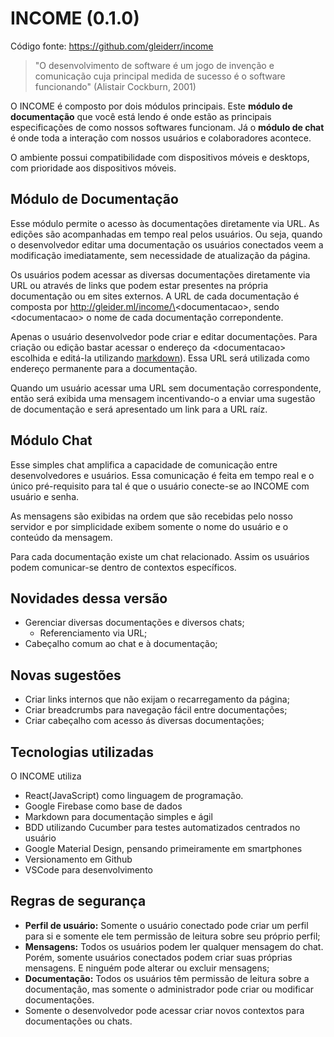 # INCOME (0.1.0)

Código fonte: https://github.com/gleiderr/income

> "O desenvolvimento de software é um jogo de invenção e comunicação cuja principal medida de sucesso é o software funcionando" (Alistair Cockburn, 2001)

O INCOME é composto por dois módulos principais. Este **módulo de documentação** que você está lendo é onde estão as principais especificações de como nossos softwares funcionam. Já o **módulo de chat** é onde toda a interação com nossos usuários e colaboradores acontece.

O ambiente possui compatibilidade com dispositivos móveis e desktops, com prioridade aos dispositivos móveis.

## Módulo de Documentação

Esse módulo permite o acesso às documentações diretamente via URL. As edições são acompanhadas em tempo real pelos usuários. Ou seja, quando o desenvolvedor editar uma documentação os usuários conectados veem a modificação imediatamente, sem necessidade de atualização da página.

Os usuários podem acessar as diversas documentações diretamente via URL ou através de links que podem estar presentes na própria documentação ou em sites externos. A URL de cada documentação é composta por http://gleider.ml/income/\<documentacao\>, sendo \<documentacao\> o nome de cada documentação correpondente.

Apenas o usuário desenvolvedor pode criar e editar documentações. Para criação ou edição bastar acessar o endereço da \<documentacao\> escolhida e editá-la utilizando [markdown](https://pt.wikipedia.org/wiki/Markdown)). Essa URL será utilizada como endereço permanente para a documentação.

Quando um usuário acessar uma URL sem documentação correspondente, então será exibida uma mensagem incentivando-o a enviar uma sugestão de documentação e será apresentado um link para a URL raíz.

## Módulo Chat

Esse simples chat amplifica a capacidade de comunicação entre desenvolvedores e usuários. Essa comunicação é feita em tempo real e o único pré-requisito para tal é que o usuário conecte-se ao INCOME com usuário e senha.

As mensagens são exibidas na ordem que são recebidas pelo nosso servidor e por simplicidade exibem somente o nome do usuário e o conteúdo da mensagem.

Para cada documentação existe um chat relacionado. Assim os usuários podem comunicar-se dentro de contextos específicos.

## Novidades dessa versão

- Gerenciar diversas documentações e diversos chats;
  - Referenciamento via URL;
- Cabeçalho comum ao chat e à documentação;

## Novas sugestões

- Criar links internos que não exijam o recarregamento da página;
- Criar breadcrumbs para navegação fácil entre documentações;
- Criar cabeçalho com acesso ás diversas documentações;

## Tecnologias utilizadas

O INCOME utiliza

- React(JavaScript) como linguagem de programação.
- Google Firebase como base de dados
- Markdown para documentação simples e ágil
- BDD utilizando Cucumber para testes automatizados centrados no usuário
- Google Material Design, pensando primeiramente em smartphones
- Versionamento em Github
- VSCode para desenvolvimento

## Regras de segurança

- **Perfil de usuário:** Somente o usuário conectado pode criar um perfil para si e somente ele tem permissão de leitura sobre seu próprio perfil;
- **Mensagens:** Todos os usuários podem ler qualquer mensagem do chat. Porém, somente usuários conectados podem criar suas próprias mensagens. E ninguém pode alterar ou excluir mensagens;
- **Documentação:** Todos os usuários têm permissão de leitura sobre a documentação, mas somente o administrador pode criar ou modificar documentações.
- Somente o desenvolvedor pode acessar criar novos contextos para documentações ou chats.
